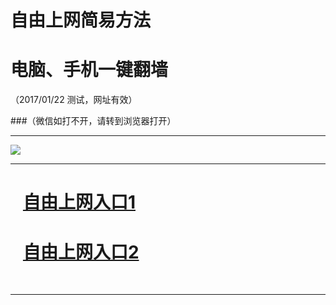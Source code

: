 ﻿# 自由上网简易方法

# 电脑、手机一键翻墙

（2017/01/22 测试，网址有效）


###（微信如打不开，请转到浏览器打开）


***

<img src="https://camo.githubusercontent.com/df93130ac57183af22f52e4d0f5607f3e3c6cdb2/687474703a2f2f66712d313030312e6671313030332e696e666f2f7069632f796a66712d32303137303131396f6b2e706e67" /> 


***
# &nbsp;&nbsp; <a href="http://fqtz-1787.fq1001.com " target="_blank">自由上网入口1</a>
# &nbsp;&nbsp; <a href="https://github.com/ogate/ogate/blob/master/README.md?0119" target="_blank">自由上网入口2</a>
﻿
***

